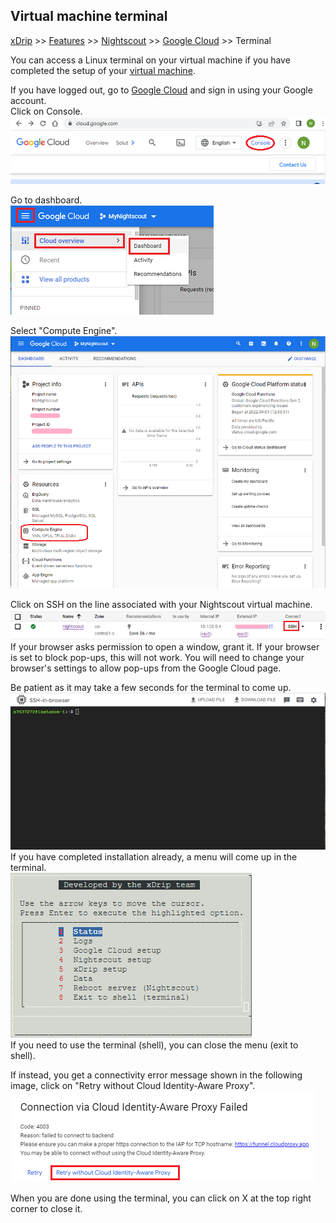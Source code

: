 ## Virtual machine terminal
[xDrip](../../README.md) >> [Features](../Features_page.md) >> [Nightscout](../Nightscout_page.md) >> [Google Cloud](./GoogleCloud.md) >> Terminal  
  
You can access a Linux terminal on your virtual machine if you have completed the setup of your [virtual machine](./VirtualMachine.md).  
  
If you have logged out, go to [Google Cloud](https://cloud.google.com/) and sign in using your Google account.  
Click on Console.  
![](./images/Console.png)  
  
Go to dashboard.  
![](./images/Dashboard.png)    
  
Select "Compute Engine".  
![](./images/Dash.png)    
  
Click on SSH on the line associated with your Nightscout virtual machine.  
![](./images/SSH.png)  
If your browser asks permission to open a window, grant it.  If your browser is set to block pop-ups, this will not work.  You will need to change your browser's settings to allow pop-ups from the Google Cloud page.  
  
Be patient as it may take a few seconds for the terminal to come up.  
![](./images/TerminalBlank.png)  
If you have completed installation already, a menu will come up in the terminal.  
![](./images/Menu.png)  
If you need to use the terminal (shell), you can close the menu (exit to shell).  
  
If instead, you get a connectivity error message shown in the following image, click on "Retry without Cloud Identity-Aware Proxy".  
![](./images/IdentityAware.png)  
  
When you are done using the terminal, you can click on X at the top right corner to close it.  
  
